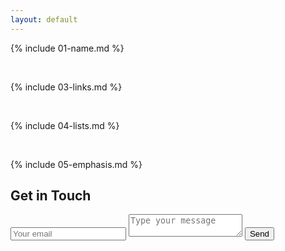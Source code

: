 ```yaml
---
layout: default
---
```


{% include 01-name.md %}

<br>

{% include 03-links.md %}

<br>

{% include 04-lists.md %}

<br>

{% include 05-emphasis.md %}

<html>
<div id="contact">
        <h2>Get in Touch</h2>
        <div id="contact-form">
                <form action="https://formspree.io/xjvajvzr" method="POST">
                <input type="hidden" name="_subject" value="Contact request from personal website" />
                <input type="email" name="_replyto" placeholder="Your email" required>
                <textarea name="message" placeholder="Type your message" required></textarea>
                <button type="submit">Send</button>
            </form>
        </div>
    </div>
</html>

<html xmlns="http://www.w3.org/1999/xhtml">
<head>
    <title></title>
    <style type="text/css">
        .highlighted
        {
            background-color: yellow;
        }
        .highlight
        {
            background-color: #fff34d;
            -moz-border-radius: 5px; /* FF1+ */
            -webkit-border-radius: 5px; /* Saf3-4 */
            border-radius: 5px; /* Opera 10.5, IE 9, Saf5, Chrome */
            -moz-box-shadow: 0 1px 4px rgba(0, 0, 0, 0.7); /* FF3.5+ */
            -webkit-box-shadow: 0 1px 4px rgba(0, 0, 0, 0.7); /* Saf3.0+, Chrome */
            box-shadow: 0 1px 4px rgba(0, 0, 0, 0.7); /* Opera 10.5+, IE 9.0 */
        }
        .highlight
        {
            padding: 1px 4px;
            margin: 0 -4px;
        }
    </style>
    <script src="https://ajax.googleapis.com/ajax/libs/jquery/1.11.1/jquery.min.js" type="text/javascript"></script>
    <script type="text/javascript">
        function searchAndHighlight(searchTerm, selector) {
            if (searchTerm) {               
                var selector = selector || "#realTimeContents"; //use body as selector if none provided
                var searchTermRegEx = new RegExp(searchTerm, "ig");
                var matches = $(selector).text().match(searchTermRegEx);
                if (matches != null && matches.length > 0) {
                    $('.highlighted').removeClass('highlighted'); //Remove old search highlights 
 
                    //Remove the previous matches
                    $span = $('#realTimeContents span');
                    $span.replaceWith($span.html());
 
                    if (searchTerm === "&") {
                        searchTerm = "&amp;";
                        searchTermRegEx = new RegExp(searchTerm, "ig");
                    }
                    $(selector).html($(selector).html().replace(searchTermRegEx, "<span class='match'>" + searchTerm + "</span>"));
                    $('.match:first').addClass('highlighted');
 
                    var i = 0;
 
                    $('.next_h').off('click').on('click', function () {
                        i++;
 
                        if (i >= $('.match').length) i = 0;
 
                        $('.match').removeClass('highlighted');
                        $('.match').eq(i).addClass('highlighted');
                        $('.ui-mobile-viewport').animate({
                            scrollTop: $('.match').eq(i).offset().top
                        }, 300);
                    });
                    $('.previous_h').off('click').on('click', function () {
 
                        i--;
 
                        if (i < 0) i = $('.match').length - 1;
 
                        $('.match').removeClass('highlighted');
                        $('.match').eq(i).addClass('highlighted');
                        $('.ui-mobile-viewport').animate({
                            scrollTop: $('.match').eq(i).offset().top
                        }, 300);
                    });
 
 
 
 
                    if ($('.highlighted:first').length) { //if match found, scroll to where the first one appears
                        $(window).scrollTop($('.highlighted:first').position().top);
                    }
                    return true;
                }
            }
            return false;
        }
 
        $(document).on('click', '.searchButtonClickText_h', function (event) {
 
            $(".highlighted").removeClass("highlighted").removeClass("match");
            if (!searchAndHighlight($('.textSearchvalue_h').val())) {
                alert("No results found");
            }
 
 
        });
    </script>
</head>
<body>
    <div class="searchContend_h">
        <div class="ui-grid-c">
            <div class="ui-block-a">
                <input name="text-12" id="text-12" value="" type="text" class="textSearchvalue_h" />
            </div>
            <div class="ui-block-b">
                <a href="#" class="searchButtonClickText_h">Search</a>
            </div>
            <div class="ui-block-c">
                <a href="#" class="next_h">Next</a>
            </div>
            <div class="ui-block-d">
                <a href="#" class="previous_h">Previous</a>
            </div>
            <div id="realTimeContents">
                https://codextream.github.io/ARRANGING-COINS/
                <br />
                https://codextream.github.io/BINARY-TREE-LEVEL-ORDER-TRAVERSAL-II/
                <br />
                https://codextream.github.io/PRISON-CELLS-AFTER-N-DAYS/
                <br />
                https://codextream.github.io/UGLY-NUMBER-II/
                <br />
                https://codextream.github.io/HAMMING-DISTANCE/
                <br />
                https://codextream.github.io/PLUS-ONE/
                <br />
                https://codextream.github.io/ISLAND-PERIMETER/
                <br />
                https://codextream.github.io/3-SUM/
                <br />
                    
            </div>
        </div>
    </div>
</body>
</html>
